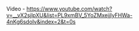 Video - https://www.youtube.com/watch?v=__vX2sjlpXU&list=PL9xmBV_5YoZMxejjIyFHWa-4nKg6sdoIv&index=2&t=0s

